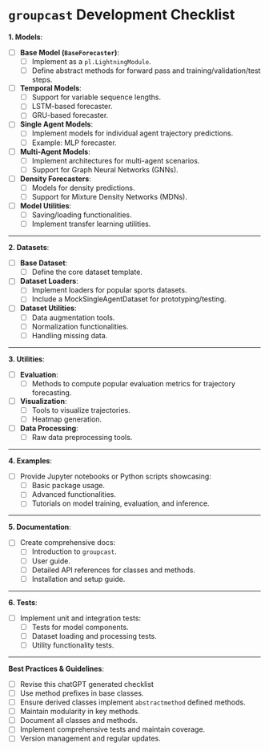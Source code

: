 # **`groupcast` Development Checklist**

**1. Models**:
- [ ] **Base Model (`BaseForecaster`)**:
    - [ ] Implement as a `pl.LightningModule`.
    - [ ] Define abstract methods for forward pass and training/validation/test steps.
- [ ] **Temporal Models**:
    - [ ] Support for variable sequence lengths.
    - [ ] LSTM-based forecaster.
    - [ ] GRU-based forecaster.
- [ ] **Single Agent Models**:
    - [ ] Implement models for individual agent trajectory predictions.
    - [ ] Example: MLP forecaster.
- [ ] **Multi-Agent Models**:
    - [ ] Implement architectures for multi-agent scenarios.
    - [ ] Support for Graph Neural Networks (GNNs).
- [ ] **Density Forecasters**:
    - [ ] Models for density predictions.
    - [ ] Support for Mixture Density Networks (MDNs).
- [ ] **Model Utilities**:
    - [ ] Saving/loading functionalities.
    - [ ] Implement transfer learning utilities.

---

**2. Datasets**:
- [ ] **Base Dataset**:
    - [ ] Define the core dataset template.
- [ ] **Dataset Loaders**:
    - [ ] Implement loaders for popular sports datasets.
    - [ ] Include a MockSingleAgentDataset for prototyping/testing.
- [ ] **Dataset Utilities**:
    - [ ] Data augmentation tools.
    - [ ] Normalization functionalities.
    - [ ] Handling missing data.

---

**3. Utilities**:
- [ ] **Evaluation**:
    - [ ] Methods to compute popular evaluation metrics for trajectory forecasting.
- [ ] **Visualization**:
    - [ ] Tools to visualize trajectories.
    - [ ] Heatmap generation.
- [ ] **Data Processing**:
    - [ ] Raw data preprocessing tools.

---

**4. Examples**:
- [ ] Provide Jupyter notebooks or Python scripts showcasing:
    - [ ] Basic package usage.
    - [ ] Advanced functionalities.
    - [ ] Tutorials on model training, evaluation, and inference.

---

**5. Documentation**:
- [ ] Create comprehensive docs:
    - [ ] Introduction to `groupcast`.
    - [ ] User guide.
    - [ ] Detailed API references for classes and methods.
    - [ ] Installation and setup guide.

---

**6. Tests**:
- [ ] Implement unit and integration tests:
    - [ ] Tests for model components.
    - [ ] Dataset loading and processing tests.
    - [ ] Utility functionality tests.

---

**Best Practices & Guidelines**:
- [ ] Revise this chatGPT generated checklist
- [ ] Use method prefixes in base classes.
- [ ] Ensure derived classes implement `abstractmethod` defined methods.
- [ ] Maintain modularity in key methods.
- [ ] Document all classes and methods.
- [ ] Implement comprehensive tests and maintain coverage.
- [ ] Version management and regular updates.